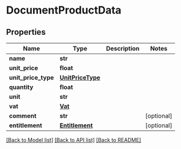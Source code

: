 # DocumentProductData

## Properties
Name | Type | Description | Notes
------------ | ------------- | ------------- | -------------
**name** | **str** |  | 
**unit_price** | **float** |  | 
**unit_price_type** | [**UnitPriceType**](UnitPriceType.md) |  | 
**quantity** | **float** |  | 
**unit** | **str** |  | 
**vat** | [**Vat**](Vat.md) |  | 
**comment** | **str** |  | [optional] 
**entitlement** | [**Entitlement**](Entitlement.md) |  | [optional] 

[[Back to Model list]](../README.md#documentation-for-models) [[Back to API list]](../README.md#documentation-for-api-endpoints) [[Back to README]](../README.md)

